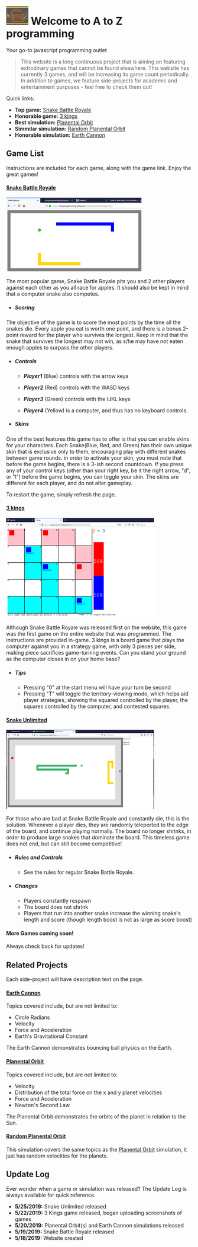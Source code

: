 # ![alt text](WebsiteLogo2.png "Logo") Welcome to A to Z programming

Your go-to javascript programming outlet
> This website is a long continuous project that is aiming on featuring extrodinary games that cannot be found elsewhere. This website has currently 3 games, and will be increasing its game count periodically. In addition to games, we feature side-projects for academic and entertainment purposes - feel free to check them out!

Quick links: 
  - **Top game:** [Snake Battle Royale](./CompactStandardSnake.html)
  - **Honorable game:** [3 kings](./3kingsBoardGame.html)
  - **Best simulation:** [Planental Orbit](./Physics2.html)
  - **Simmilar simulation:** [Random Planental Orbit](./Physics2rand.html)
  - **Honorable simulation:** [Earth Cannon](./Physics.html)

## Game List

Instructions are included for each game, along with the game link. Enjoy the great games!

#### [Snake Battle Royale](./CompactStandardSnake.html)
![alt text](SnakeScreenshot.png "Snake")

The most popular game, Snake Battle Royale pits you and 2 other players against each other as you all race for apples. It should also be kept in mind that a computer snake also competes.
  * ##### Scoring
The objective of the game is to score the most points by the time all the snakes die. Every apple you eat is worth one point, and there is a bonus 2-point reward for the player who survives the longest. Keep in mind that the snake that survives the longest may not win, as s/he may have not eaten enough apples to surpass the other players.
  * ##### Controls
       * _**Player1**_ (Blue) controls with the arrow keys

       * _**Player2**_ (Red) controls with the WASD keys

       * _**Player3**_ (Green) controls with the IJKL keys

       * _**Player4**_ (Yellow) is a computer, and thus has no keyboard controls.
  * ##### Skins
One of the best features this game has to offer is that you can enable skins for your characters. Each Snake(Blue, Red, and Green) has their own unique skin that is exclusive only to them, encouraging play with different snakes between game rounds. in order to activate your skin, you must note that before the game begins, there is a 3-ish second countdown. If you press any of your control keys (other than your right key, be it the right arrow, "d", or "l") before the game begins, you can toggle your skin. The skins are different for each player, and do not alter gameplay.

To restart the game, simply refresh the page.

#### [3 kings](./3kingsBoardGame.html)
![alt text](3Kings.png "3kings")

Although Snake Battle Royale was released first on the website, this game was the first game on the entire website that was programmed. The instructions are provided in-game. 3 kings is a board game that plays the computer against you in a strategy game, with only 3 pieces per side, making piece sacrifices game-turning events. Can you stand your ground as the computer closes in on your home base?
  * ##### Tips
    * Pressing "0" at the start menu will have your turn be second
    * Pressing "T" will toggle the territory-viewing mode, which helps aid player strategies, showing the squared controlled by the player, the squares controlled by the computer, and contested squares.

#### [Snake Unlimited](./SnakeUnlimited.html)
![alt text](SU-Screenshot.png "Snake unlimited")

For those who are bad at Snake Battle Royale and constantly die, this is the solution. Whenever a player dies, they are randomly teleported to the edge of the board, and continue playing normally. The board no longer shrinks, in order to produce large snakes that dominate the board. This timeless game does not end, but can still become competitive!
  * ##### Rules and Controls
    * See the rules for regular Snake Battle Royale.
  * ##### Changes
    * Players constantly respawn
    * The board does not shrink
    * Players that run into another snake increase the winning snake's length and score (though length boost is not as large as score boost)

#### More Games coming soon!

Always check back for updates!

## Related Projects

Each side-project will have description text on the page.

#### [Earth Cannon](./Physics.html)
Topics covered include, but are not limited to:
  - Circle Radians
  - Velocity
  - Force and Acceleration
  - Earth's Gravitational Constant

The Earth Cannon demonstrates bouncing ball physics on the Earth.
#### [Planental Orbit](./Physics2.html)
Topics covered include, but are not limited to:
  - Velocity
  - Distribution of the total force on the x and y planet velocities
  - Force and Acceleration
  - Newton's Second Law
  
The Planental Orbit demonstrates the orbits of the planet in relation to the Sun.
#### [Random Planental Orbit](./Physics2rand.html)
This simulation covers the same topics as the [Planental Orbit](./Physics2.html) simulation, it just has random velocities for the planets.

## Update Log

Ever wonder when a game or simulation was released? The Update Log is always available for quick reference.
  - **5/25/2019:** Snake Unlimited released
  - **5/22/2019:** 3 Kings game released, began uploading screenshots of games
  - **5/20/2019:** Planental Orbit(s) and Earth Cannon simulations released
  - **5/19/2019:** Snake Battle Royale released
  - **5/18/2019:** Website created
